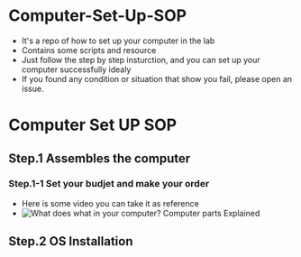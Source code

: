 # Computer-Set-Up-SOP
- It's a repo of how to set up your computer in the lab
- Contains some scripts and resource
- Just follow the step by step insturction, and you can set up your computer successfully idealy
- If you found any condition or situation that show you fail, please open an issue.
# Computer Set UP SOP
## Step.1 Assembles the computer
### Step.1-1 Set your budjet and make your order
- Here is some video you can take it as reference
- ![What does what in your computer? Computer parts Explained](https://www.youtube.com/watch?v=ExxFxD4OSZ0)

## Step.2 OS Installation
